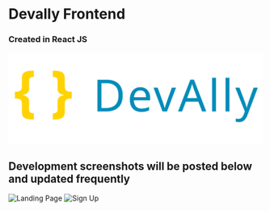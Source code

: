 # Devally Frontend
### Created in React JS

![DevAlly](https://github.com/pscoro/devally-frontend/blob/master/public/devally.svg)


## Development screenshots will be posted below and updated frequently
![Landing Page](https://i.gyazo.com/da97b2b32baa33f6b992a1ee8fdc5b69.png)
![Sign Up](https://i.gyazo.com/1875bb913d0a214305d6166a8238347a.png)
